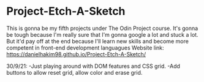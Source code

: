# Project-Etch-A-Sketch
This is gonna be my fifth projects under The Odin Project course.
It's gonna be tough because I'm really sure that I'm gonna google a lot and stuck a lot.
But it'd pay off at the end because I'll learn new skills and become more competent in front-end development languagues
Website link: https://danielhakim98.github.io/Project-Etch-A-Sketch/

30/9/21:
-Just playing around with DOM features and CSS grid.
-Add buttons to allow reset grid, allow color and erase grid.
